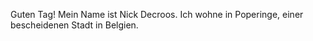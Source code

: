 Guten Tag! Mein Name ist Nick Decroos. Ich wohne in Poperinge, einer bescheidenen Stadt in Belgien.
